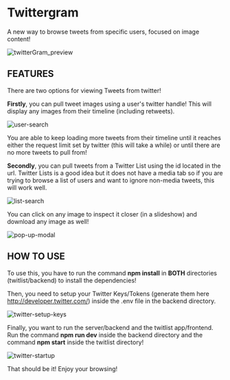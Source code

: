 # Twittergram
A new way to browse tweets from specific users, focused on image content! 

![twitterGram_preview](https://user-images.githubusercontent.com/39749288/213898289-9ab355b0-0c03-4ba4-9222-cdc7eb1c1f45.png)

<h2>FEATURES</h2>

There are two options for viewing Tweets from twitter!

<b>Firstly</b>, you can pull tweet images using a user's twitter handle! This will display any images from their timeline (including retweets).

![user-search](https://user-images.githubusercontent.com/39749288/213898461-0d90430e-5ac8-4252-89a3-efc50e3ea39c.gif)

You are able to keep loading more tweets from their timeline until it reaches either the request limit set by twitter (this will take a while) or until there are no more tweets to pull from!

<b>Secondly</b>, you can pull tweets from a Twitter List using the id located in the url. Twitter Lists is a good idea but it does not have a media tab so if you are trying to browse a list of users and want to ignore non-media tweets, this will work well.

![list-search](https://user-images.githubusercontent.com/39749288/213898961-90fbbf5a-99e7-4198-b690-b65e52de661d.gif)

You can click on any image to inspect it closer (in a slideshow) and download any image as well!

![pop-up-modal](https://user-images.githubusercontent.com/39749288/213899771-068fec5f-6067-47ce-9fb2-2211de0730c9.gif)


<h2>HOW TO USE</h2>

To use this, you have to run the command  <b>npm install</b> in <b>BOTH</b> directories (twitlist/backend) to install the dependencies!

Then, you need to setup your Twitter Keys/Tokens (generate them here http://developer.twitter.com/) inside the .env file in the backend directory.

![twitter-setup-keys](https://user-images.githubusercontent.com/39749288/213900842-89156d40-ade1-410f-a621-a992067699be.gif)

Finally, you want to run the server/backend and the twitlist app/frontend. Run the command <b>npm run dev</b> inside the backend directory and the command <b>npm start</b> inside the twitlist directory!

![twitter-startup](https://user-images.githubusercontent.com/39749288/213901320-a176eb95-9dd5-431b-8fce-77061489e58a.gif)

That should be it! Enjoy your browsing!
